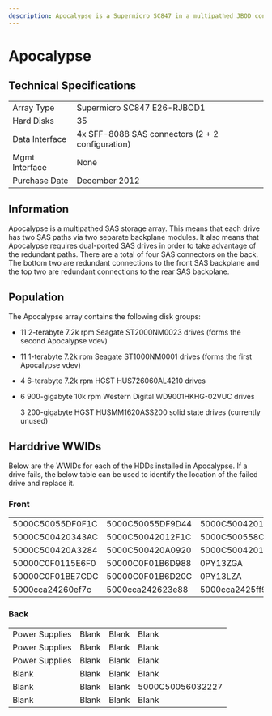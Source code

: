 ```yaml
---
description: Apocalypse is a Supermicro SC847 in a multipathed JBOD configuration.
---
```


# Apocalypse

## Technical Specifications

|  |  |
| :--- | :--- |
| Array Type | Supermicro SC847 E26-RJBOD1 |
| Hard Disks | 35 |
| Data Interface | 4x SFF-8088 SAS connectors \(2 + 2 configuration\) |
| Mgmt Interface | None |
| Purchase Date | December 2012 |

## Information

Apocalypse is a multipathed SAS storage array. This means that each drive has two SAS paths via two separate backplane modules. It also means that Apocalypse requires dual-ported SAS drives in order to take advantage of the redundant paths. There are a total of four SAS connectors on the back. The bottom two are redundant connections to the front SAS backplane and the top two are redundant connections to the rear SAS backplane.

## Population

The Apocalypse array contains the following disk groups:

* 11 2-terabyte 7.2k rpm Seagate ST2000NM0023 drives \(forms the second Apocalypse vdev\)
* 11 1-terabyte 7.2k rpm Seagate ST1000NM0001 drives \(forms the first Apocalypse vdev\)
* 4 6-terabyte 7.2k rpm HGST HUS726060AL4210 drives
* 6 900-gigabyte 10k rpm Western Digital WD9001HKHG-02VUC drives

  3 200-gigabyte HGST HUSMM1620ASS200 solid state drives \(currently unused\)

## Harddrive WWIDs

Below are the WWIDs for each of the HDDs installed in Apocalypse. If a drive fails, the below table can be used to identify the location of the failed drive and replace it.

### Front

|  |  |  |  |
| :--- | :--- | :--- | :--- |
| 5000C50055DF0F1C | 5000C50055DF9D44 | 5000C50042012E70 | 5000C500558C5A0C |
| 5000C500420343AC | 5000C50042012F1C | 5000C500558C64B8 | 5000C500420A3408 |
| 5000C500420A3284 | 5000C500420A0920 | 5000C500420139FC | 50000C0F0119C010 |
| 50000C0F0115E6F0 | 50000C0F01B6D988 | 0PY13ZGA | 50000C0F0119C014 |
| 50000C0F01BE7CDC | 50000C0F01B6D20C | 0PY13LZA | 0PY13M1A |
| 5000cca24260ef7c | 5000cca242623e88 | 5000cca2425ff9d0 | 5000cca242623d40 |

### Back

|  |  |  |  |
| :--- | :--- | :--- | :--- |
| Power Supplies | Blank | Blank | Blank |
| Power Supplies | Blank | Blank | Blank |
| Power Supplies | Blank | Blank | Blank |
| Blank | Blank | Blank | Blank |
| Blank | Blank | Blank | 5000C50056032227 |
| Blank | Blank | Blank | Blank |

